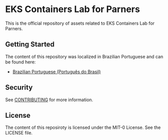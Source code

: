 # EKS Containers Lab for Parners

This is the official repository of assets related to EKS Containers Lab for Parners.

## Getting Started

The content of this repository was localized in Brazilian Portuguese and can be found here:

- [Brazilian Portuguese (Português do Brasil)](workshops/README-pt_BR.md)

## Security

See [CONTRIBUTING](CONTRIBUTING.md#security-issue-notifications) for more information.

## License

The content of this reposiroty is licensed under the MIT-0 License. See the LICENSE file.

